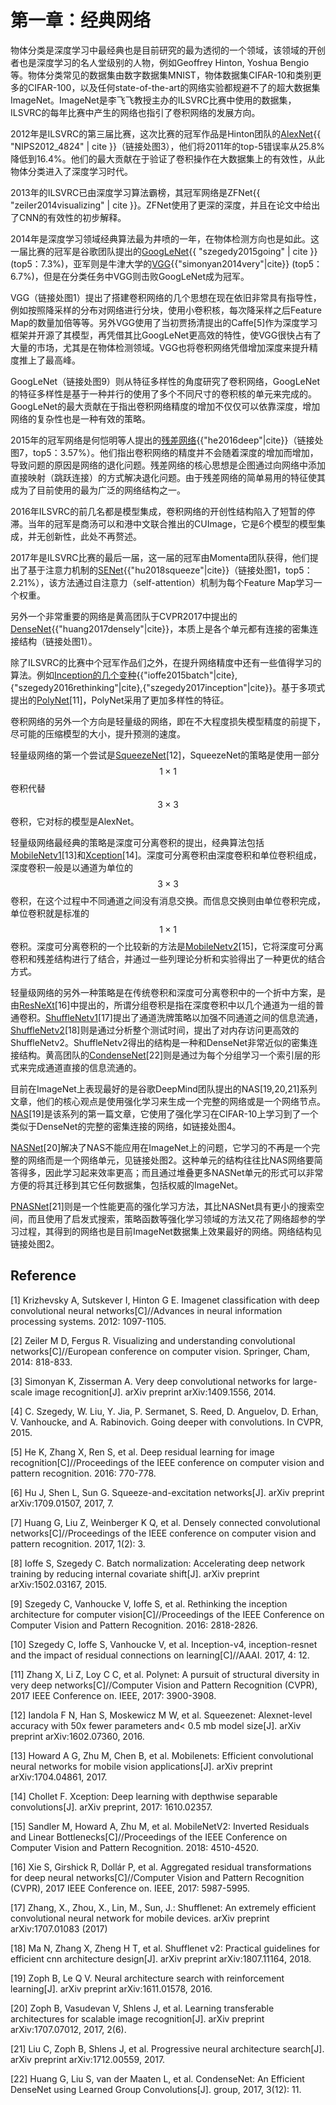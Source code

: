 # 第一章：经典网络

物体分类是深度学习中最经典也是目前研究的最为透彻的一个领域，该领域的开创者也是深度学习的名人堂级别的人物，例如Geoffrey Hinton, Yoshua Bengio等。物体分类常见的数据集由数字数据集MNIST，物体数据集CIFAR-10和类别更多的CIFAR-100，以及任何state-of-the-art的网络实验都规避不了的超大数据集ImageNet。ImageNet是李飞飞教授主办的ILSVRC比赛中使用的数据集，ILSVRC的每年比赛中产生的网络也指引了卷积网络的发展方向。

2012年是ILSVRC的第三届比赛，这次比赛的冠军作品是Hinton团队的[AlexNet](https://senliuy.gitbooks.io/advanced-deep-learning/content/di-yi-zhang-ff1a-jing-dian-wang-luo/imagenet-classification-with-deep-convolutional-neural-networks.html){{ "NIPS2012_4824" | cite }}（链接处图3），他们将2011年的top-5错误率从25.8%降低到16.4%。他们的最大贡献在于验证了卷积操作在大数据集上的有效性，从此物体分类进入了深度学习时代。

2013年的ILSVRC已由深度学习算法霸榜，其冠军网络是ZFNet{{ "zeiler2014visualizing" | cite }}。ZFNet使用了更深的深度，并且在论文中给出了CNN的有效性的初步解释。

2014年是深度学习领域经典算法最为井喷的一年，在物体检测方向也是如此。这一届比赛的冠军是谷歌团队提出的[GoogLeNet](https://senliuy.gitbooks.io/advanced-deep-learning/content/di-yi-zhang-ff1a-jing-dian-wang-luo/going-deeper-with-convolutions.html){{ "szegedy2015going" | cite }} (top5：7.3%)，亚军则是牛津大学的[VGG](https://senliuy.gitbooks.io/advanced-deep-learning/content/di-yi-zhang-ff1a-jing-dian-wang-luo/very-deep-convolutional-networks-for-large-scale-image-recognition.html){{"simonyan2014very"|cite}} (top5：6.7%)，但是在分类任务中VGG则击败GoogLeNet成为冠军。

VGG（链接处图1）提出了搭建卷积网络的几个思想在现在依旧非常具有指导性，例如按照降采样的分布对网络进行分块，使用小卷积核，每次降采样之后Feature Map的数量加倍等等。另外VGG使用了当初贾扬清提出的Caffe[5]作为深度学习框架并开源了其模型，再凭借其比GoogLeNet更高效的特性，使VGG很快占有了大量的市场，尤其是在物体检测领域。VGG也将卷积网络凭借增加深度来提升精度推上了最高峰。

GoogLeNet（链接处图9）则从特征多样性的角度研究了卷积网络，GoogLeNet的特征多样性是基于一种并行的使用了多个不同尺寸的卷积核的单元来完成的。GoogLeNet的最大贡献在于指出卷积网络精度的增加不仅仅可以依靠深度，增加网络的复杂性也是一种有效的策略。

2015年的冠军网络是何恺明等人提出的[残差网络](https://senliuy.gitbooks.io/advanced-deep-learning/content/di-yi-zhang-ff1a-jing-dian-wang-luo/deep-residual-learning-for-image-recognition.html){{"he2016deep"|cite}}（链接处图7，top5：3.57%）。他们指出卷积网络的精度并不会随着深度的增加而增加，导致问题的原因是网络的退化问题。残差网络的核心思想是企图通过向网络中添加直接映射（跳跃连接）的方式解决退化问题。由于残差网络的简单易用的特征使其成为了目前使用的最为广泛的网络结构之一。

2016年ILSVRC的前几名都是模型集成，卷积网络的开创性结构陷入了短暂的停滞。当年的冠军是商汤可以和港中文联合推出的CUImage，它是6个模型的模型集成，并无创新性，此处不再赘述。

2017年是ILSVRC比赛的最后一届，这一届的冠军由Momenta团队获得，他们提出了基于注意力机制的[SENet](https://senliuy.gitbooks.io/advanced-deep-learning/content/di-yi-zhang-ff1a-jing-dian-wang-luo/squeeze-and-excitation-networks.html){{"hu2018squeeze"|cite}}（链接处图1，top5：2.21%），该方法通过自注意力（self-attention）机制为每个Feature Map学习一个权重。

另外一个非常重要的网络是黄高团队于CVPR2017中提出的[DenseNet](https://senliuy.gitbooks.io/advanced-deep-learning/content/di-yi-zhang-ff1a-jing-dian-wang-luo/densely-connected-convolutional-networks.html){{"huang2017densely"|cite}}，本质上是各个单元都有连接的密集连接结构（链接处图1）。

除了ILSVRC的比赛中个冠军作品们之外，在提升网络精度中还有一些值得学习的算法。例如[Inception的几个变种](https://senliuy.gitbooks.io/advanced-deep-learning/content/di-yi-zhang-ff1a-jing-dian-wang-luo/going-deeper-with-convolutions.html){{"ioffe2015batch"|cite},{"szegedy2016rethinking"|cite},{"szegedy2017inception"|cite}}。基于多项式提出的[PolyNet](https://senliuy.gitbooks.io/advanced-deep-learning/content/di-yi-zhang-ff1a-jing-dian-wang-luo/polynet-a-pursuit-of-structural-diversity-in-very-deep-networks.html)[11]，PolyNet采用了更加多样性的特征。

卷积网络的另外一个方向是轻量级的网络，即在不大程度损失模型精度的前提下，尽可能的压缩模型的大小，提升预测的速度。

轻量级网络的第一个尝试是[SqueezeNet](https://senliuy.gitbooks.io/advanced-deep-learning/content/di-yi-zhang-ff1a-jing-dian-wang-luo/squeezenet-alexnet-level-accuracy-with-50x-fewer-parameters-and-05mb-model-size.html)[12]，SqueezeNet的策略是使用一部分$$1\times1$$卷积代替$$3\times3$$卷积，它对标的模型是AlexNet。

轻量级网络最经典的策略是深度可分离卷积的提出，经典算法包括[MobileNetv1](https://senliuy.gitbooks.io/advanced-deep-learning/content/di-yi-zhang-ff1a-jing-dian-wang-luo/mobilenetxiang-jie.html)[13]和[Xception](https://senliuy.gitbooks.io/advanced-deep-learning/content/di-yi-zhang-ff1a-jing-dian-wang-luo/xception-deep-learning-with-depthwise-separable-convolutions.html)[14]。深度可分离卷积由深度卷积和单位卷积组成，深度卷积一般是以通道为单位的$$3\times3$$卷积，在这个过程中不同通道之间没有消息交换。而信息交换则由单位卷积完成，单位卷积就是标准的$$1\times1$$卷积。深度可分离卷积的一个比较新的方法是[MobileNetv2](https://senliuy.gitbooks.io/advanced-deep-learning/content/di-yi-zhang-ff1a-jing-dian-wang-luo/mobilenetxiang-jie.html)[15]，它将深度可分离卷积和残差结构进行了结合，并通过一些列理论分析和实验得出了一种更优的结合方式。

轻量级网络的另外一种策略是在传统卷积和深度可分离卷积中的一个折中方案，是由[ResNeXt](https://senliuy.gitbooks.io/advanced-deep-learning/content/di-yi-zhang-ff1a-jing-dian-wang-luo/aggregated-residual-transformations-for-deep-neural-networks.html)[16]中提出的，所谓分组卷积是指在深度卷积中以几个通道为一组的普通卷积。[ShuffleNetv1](https://senliuy.gitbooks.io/advanced-deep-learning/content/di-yi-zhang-ff1a-jing-dian-wang-luo/shuffnet-v1-and-shufflenet-v2.html)[17]提出了通道洗牌策略以加强不同通道之间的信息流通，[ShuffleNetv2](https://senliuy.gitbooks.io/advanced-deep-learning/content/di-yi-zhang-ff1a-jing-dian-wang-luo/shuffnet-v1-and-shufflenet-v2.html)[18]则是通过分析整个测试时间，提出了对内存访问更高效的ShuffleNetv2。ShuffleNetv2得出的结构是一种和DenseNet非常近似的密集连接结构。黄高团队的[CondenseNet](https://senliuy.gitbooks.io/advanced-deep-learning/content/di-yi-zhang-ff1a-jing-dian-wang-luo/condensenet-an-efficient-densenet-using-learned-group-convolutions.html)[22]则是通过为每个分组学习一个索引层的形式来完成通道直接的信息流通的。

目前在ImageNet上表现最好的是谷歌DeepMind团队提出的NAS[19,20,21]系列文章，他们的核心观点是使用强化学习来生成一个完整的网络或是一个网络节点。[NAS](https://senliuy.gitbooks.io/advanced-deep-learning/content/di-yi-zhang-ff1a-jing-dian-wang-luo/neural-architecture-search-with-reinforecement-learning.html)[19]是该系列的第一篇文章，它使用了强化学习在CIFAR-10上学习到了一个类似于DenseNet的完整的密集连接的网络，如链接处图4。

[NASNet](https://senliuy.gitbooks.io/advanced-deep-learning/content/di-yi-zhang-ff1a-jing-dian-wang-luo/learning-transferable-architectures-for-scalable-image-recognition.html)[20]解决了NAS不能应用在ImageNet上的问题，它学习的不再是一个完整的网络而是一个网络单元，见链接处图2。这种单元的结构往往比NAS网络要简答得多，因此学习起来效率更高；而且通过堆叠更多NASNet单元的形式可以非常方便的将其迁移到其它任何数据集，包括权威的ImageNet。

[PNASNet](https://senliuy.gitbooks.io/advanced-deep-learning/content/di-yi-zhang-ff1a-jing-dian-wang-luo/progressive-neural-architecture-search.html)[21]则是一个性能更高的强化学习方法，其比NASNet具有更小的搜索空间，而且使用了启发式搜索，策略函数等强化学习领域的方法又花了网络超参的学习过程，其得到的网络也是目前ImageNet数据集上效果最好的网络。网络结构见链接处图2。

## Reference

\[1\] Krizhevsky A, Sutskever I, Hinton G E. Imagenet classification with deep convolutional neural networks\[C\]//Advances in neural information processing systems. 2012: 1097-1105.

\[2\] Zeiler M D, Fergus R. Visualizing and understanding convolutional networks\[C\]//European conference on computer vision. Springer, Cham, 2014: 818-833.

[3] Simonyan K, Zisserman A. Very deep convolutional networks for large-scale image recognition[J]. arXiv preprint arXiv:1409.1556, 2014.                                                                                       

[4] C. Szegedy, W. Liu, Y. Jia, P. Sermanet, S. Reed, D. Anguelov, D. Erhan, V. Vanhoucke, and A. Rabinovich. Going deeper with convolutions. In CVPR, 2015.

[5] He K, Zhang X, Ren S, et al. Deep residual learning for image recognition[C]//Proceedings of the IEEE conference on computer vision and pattern recognition. 2016: 770-778.

[6] Hu J, Shen L, Sun G. Squeeze-and-excitation networks[J]. arXiv preprint arXiv:1709.01507, 2017, 7.

[7] Huang G, Liu Z, Weinberger K Q, et al. Densely connected convolutional networks[C]//Proceedings of the IEEE conference on computer vision and pattern recognition. 2017, 1(2): 3.

[8] Ioffe S, Szegedy C. Batch normalization: Accelerating deep network training by reducing internal covariate shift[J]. arXiv preprint arXiv:1502.03167, 2015.

[9] Szegedy C, Vanhoucke V, Ioffe S, et al. Rethinking the inception architecture for computer vision[C]//Proceedings of the IEEE Conference on Computer Vision and Pattern Recognition. 2016: 2818-2826.

[10] Szegedy C, Ioffe S, Vanhoucke V, et al. Inception-v4, inception-resnet and the impact of residual connections on learning[C]//AAAI. 2017, 4: 12.

[11] Zhang X, Li Z, Loy C C, et al. Polynet: A pursuit of structural diversity in very deep networks[C]//Computer Vision and Pattern Recognition (CVPR), 2017 IEEE Conference on. IEEE, 2017: 3900-3908.

[12] Iandola F N, Han S, Moskewicz M W, et al. Squeezenet: Alexnet-level accuracy with 50x fewer parameters and< 0.5 mb model size[J]. arXiv preprint arXiv:1602.07360, 2016.

[13] Howard A G, Zhu M, Chen B, et al. Mobilenets: Efficient convolutional neural networks for mobile vision applications[J]. arXiv preprint arXiv:1704.04861, 2017.

[14] Chollet F. Xception: Deep learning with depthwise separable convolutions[J]. arXiv preprint, 2017: 1610.02357.

[15] Sandler M, Howard A, Zhu M, et al. MobileNetV2: Inverted Residuals and Linear Bottlenecks[C]//Proceedings of the IEEE Conference on Computer Vision and Pattern Recognition. 2018: 4510-4520.

[16] Xie S, Girshick R, Dollár P, et al. Aggregated residual transformations for deep neural networks[C]//Computer Vision and Pattern Recognition (CVPR), 2017 IEEE Conference on. IEEE, 2017: 5987-5995.

[17] Zhang, X., Zhou, X., Lin, M., Sun, J.: Shufflenet: An extremely efficient convolutional neural network for mobile devices. arXiv preprint arXiv:1707.01083 (2017)

[18] Ma N, Zhang X, Zheng H T, et al. Shufflenet v2: Practical guidelines for efficient cnn architecture design[J]. arXiv preprint arXiv:1807.11164, 2018.

[19] Zoph B, Le Q V. Neural architecture search with reinforcement learning[J]. arXiv preprint arXiv:1611.01578, 2016.

[20] Zoph B, Vasudevan V, Shlens J, et al. Learning transferable architectures for scalable image recognition[J]. arXiv preprint arXiv:1707.07012, 2017, 2(6).

[21] Liu C, Zoph B, Shlens J, et al. Progressive neural architecture search[J]. arXiv preprint arXiv:1712.00559, 2017.

[22] Huang G, Liu S, van der Maaten L, et al. CondenseNet: An Efficient DenseNet using Learned Group Convolutions[J]. group, 2017, 3(12): 11.
